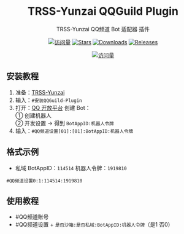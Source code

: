 <div align="center">

# TRSS-Yunzai QQGuild Plugin

TRSS-Yunzai QQ频道 Bot 适配器 插件

[![访问量](https://visitor-badge.glitch.me/badge?page_id=TimeRainStarSky.Yunzai-QQGuild-Plugin&right_color=red&left_text=访%20问%20量)](https://github.com/TimeRainStarSky/Yunzai-QQGuild-Plugin)
[![Stars](https://img.shields.io/github/stars/TimeRainStarSky/Yunzai-QQGuild-Plugin?color=yellow&label=收藏)](../../stargazers)
[![Downloads](https://img.shields.io/github/downloads/TimeRainStarSky/Yunzai-QQGuild-Plugin/total?color=blue&label=下载)](../../archive/main.tar.gz)
[![Releases](https://img.shields.io/github/v/release/TimeRainStarSky/Yunzai-QQGuild-Plugin?color=green&label=发行版)](../../releases/latest)

[![访问量](https://profile-counter.glitch.me/TimeRainStarSky-Yunzai-QQGuild-Plugin/count.svg)](https://github.com/TimeRainStarSky/Yunzai-QQGuild-Plugin)

</div>

## 安装教程

1. 准备：[TRSS-Yunzai](../../../Yunzai)
2. 输入：`#安装QQGuild-Plugin`
3. 打开：[QQ 开放平台](https://q.qq.com) 创建 Bot：  
① 创建机器人  
② 开发设置 → 得到 `BotAppID:机器人令牌`  
4. 输入：`#QQ频道设置[01]:[01]:BotAppID:机器人令牌`

## 格式示例

- 私域 BotAppID：`114514` 机器人令牌：`1919810`

```
#QQ频道设置0:1:114514:1919810
```

## 使用教程

- #QQ频道账号
- #QQ频道设置 + `是否沙箱:是否私域:BotAppID:机器人令牌`（是1 否0）